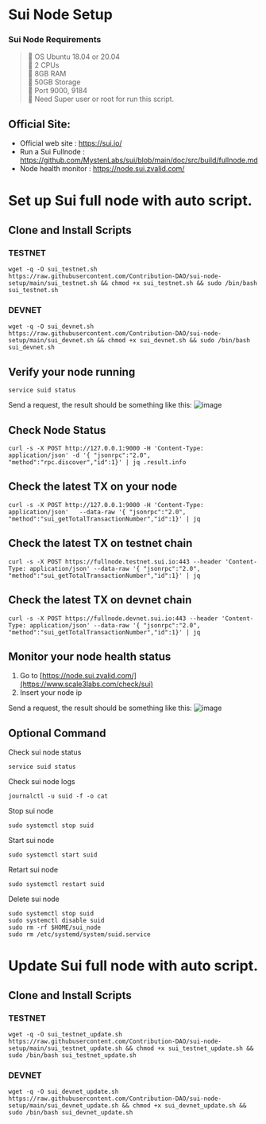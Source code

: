 # Sui Node Setup

### Sui Node Requirements
>:black_square_button: OS Ubuntu 18.04 or 20.04 <br>
>:black_square_button: 2 CPUs<br>
>:black_square_button: 8GB RAM<br>
>:black_square_button: 50GB Storage<br>
>:black_square_button: Port 9000, 9184<br>
>:black_square_button: Need Super user or root for run this script.<br>

## Official Site:
- Official web site : https://sui.io/
- Run a Sui Fullnode : https://github.com/MystenLabs/sui/blob/main/doc/src/build/fullnode.md
- Node health monitor : https://node.sui.zvalid.com/





# Set up Sui full node with auto script.
## Clone and Install Scripts

### TESTNET

```
wget -q -O sui_testnet.sh https://raw.githubusercontent.com/Contribution-DAO/sui-node-setup/main/sui_testnet.sh && chmod +x sui_testnet.sh && sudo /bin/bash sui_testnet.sh
```



### DEVNET

```
wget -q -O sui_devnet.sh https://raw.githubusercontent.com/Contribution-DAO/sui-node-setup/main/sui_devnet.sh && chmod +x sui_devnet.sh && sudo /bin/bash sui_devnet.sh
```

## Verify your node running
```
service suid status
```
Send a request, the result should be something like this:
![image](https://user-images.githubusercontent.com/83507970/178087315-579d82a4-1c19-4d1a-8b7a-7b74823dc917.png)


## Check Node Status 
```
curl -s -X POST http://127.0.0.1:9000 -H 'Content-Type: application/json' -d '{ "jsonrpc":"2.0", "method":"rpc.discover","id":1}' | jq .result.info
```

## Check the latest TX on your node
```
curl -s -X POST http://127.0.0.1:9000 -H 'Content-Type: application/json'   --data-raw '{ "jsonrpc":"2.0", "method":"sui_getTotalTransactionNumber","id":1}' | jq 
```

## Check the latest TX on testnet chain 
```
curl -s -X POST https://fullnode.testnet.sui.io:443 --header 'Content-Type: application/json' --data-raw '{ "jsonrpc":"2.0", "method":"sui_getTotalTransactionNumber","id":1}' | jq 
```

## Check the latest TX on devnet chain 
```
curl -s -X POST https://fullnode.devnet.sui.io:443 --header 'Content-Type: application/json' --data-raw '{ "jsonrpc":"2.0", "method":"sui_getTotalTransactionNumber","id":1}' | jq 
```





## Monitor your node health status
1) Go to  [https://node.sui.zvalid.com/](https://www.scale3labs.com/check/sui)
2) Insert your node ip

Send a request, the result should be something like this:
![image](https://user-images.githubusercontent.com/83507970/214762796-528f77c1-1448-43a8-8169-c37b9dd3be8f.png)


## Optional Command
Check sui node status
```
service suid status
```

Check sui node logs
```
journalctl -u suid -f -o cat
```

Stop sui node 
```
sudo systemctl stop suid
```

Start sui node 
```
sudo systemctl start suid
```


Retart sui node 
```
sudo systemctl restart suid
```

Delete sui node 
```
sudo systemctl stop suid
sudo systemctl disable suid
sudo rm -rf $HOME/sui_node
sudo rm /etc/systemd/system/suid.service
```

# Update Sui full node with auto script.
## Clone and Install Scripts

### TESTNET

```
wget -q -O sui_testnet_update.sh https://raw.githubusercontent.com/Contribution-DAO/sui-node-setup/main/sui_testnet_update.sh && chmod +x sui_testnet_update.sh && sudo /bin/bash sui_testnet_update.sh
```



### DEVNET

```
wget -q -O sui_devnet_update.sh https://raw.githubusercontent.com/Contribution-DAO/sui-node-setup/main/sui_devnet_update.sh && chmod +x sui_devnet_update.sh && sudo /bin/bash sui_devnet_update.sh
```

